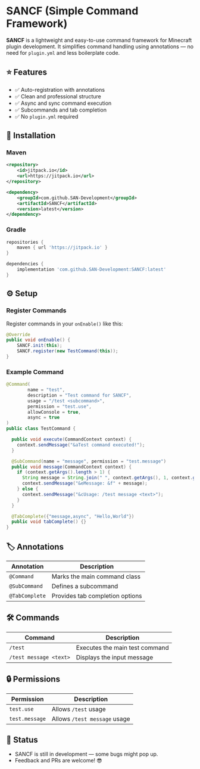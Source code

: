 # SANCF (Simple Command Framework)
**SANCF** is a lightweight and easy-to-use command framework for Minecraft plugin development. It simplifies command handling using annotations — no need for `plugin.yml` and less boilerplate code.

## ⭐ Features
- ✅ Auto-registration with annotations  
- ✅ Clean and professional structure  
- ✅ Async and sync command execution  
- ✅ Subcommands and tab completion  
- ✅ No `plugin.yml` required  

## 🚀 Installation
### Maven
```xml
<repository>
    <id>jitpack.io</id>
    <url>https://jitpack.io</url>
</repository>

<dependency>
    <groupId>com.github.SAN-Development</groupId>
    <artifactId>SANCF</artifactId>
    <version>latest</version>
</dependency>
```

### Gradle
```gradle
repositories {
    maven { url 'https://jitpack.io' }
}

dependencies {
    implementation 'com.github.SAN-Development:SANCF:latest'
}
```

## ⚙️ Setup
### Register Commands
Register commands in your `onEnable()` like this:
```java
@Override
public void onEnable() {
    SANCF.init(this);
    SANCF.register(new TestCommand(this));
}
```

### Example Command
```java
@Command(
        name = "test",
        description = "Test command for SANCF",
        usage = "/test <subcommand>",
        permission = "test.use",
        allowConsole = true,
        async = true
)
public class TestCommand {

  public void execute(CommandContext context) {
    context.sendMessage("&aTest command executed!");
  }

  @SubCommand(name = "message", permission = "test.message")
  public void message(CommandContext context) {
    if (context.getArgs().length > 1) {
      String message = String.join(" ", context.getArgs(), 1, context.getArgs().length);
      context.sendMessage("&eMessage: &f" + message);
    } else {
      context.sendMessage("&cUsage: /test message <text>");
    }
  }

  @TabComplete({"message,async", "Hello,World"})
  public void tabComplete() {}
}
```

## 🏷️ Annotations
| Annotation | Description |
|-----------|-------------|
| `@Command` | Marks the main command class |
| `@SubCommand` | Defines a subcommand |
| `@TabComplete` | Provides tab completion options |

## 🛠️ Commands
| Command | Description |
|---------|-------------|
| `/test` | Executes the main test command |
| `/test message <text>` | Displays the input message |

## 🔒 Permissions
| Permission | Description |
|------------|-------------|
| `test.use` | Allows `/test` usage |
| `test.message` | Allows `/test message` usage |

## 🚧 Status
- SANCF is still in development — some bugs might pop up.  
- Feedback and PRs are welcome! 😎
